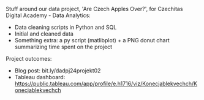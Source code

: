 Stuff around our data project, 'Are Czech Apples Over?', for Czechitas Digital Academy - Data Analytics:
- Data cleaning scripts in Python and SQL
- Initial and cleaned data
- Something extra: a py script (matlibplot) + a PNG donut chart summarizing time spent on the project

Project outcomes:
- Blog post: bit.ly/dadpj24projekt02
- Tableau dashboard: https://public.tableau.com/app/profile/e.h1716/viz/Konecjablekvechch/Konecjablekvechch
